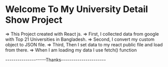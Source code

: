 # Welcome To My University Detail Show Project

=> This Project created with React js.
=> First, I collected data from google with Top 21 Universities in Bangladesh.
=> Second, I convert my custom object to JSON file.
=> Third, Then I set data to my react public file and load from there.
=> When I am loading my data I use fetch() function


--------------------Thanks----------------------
